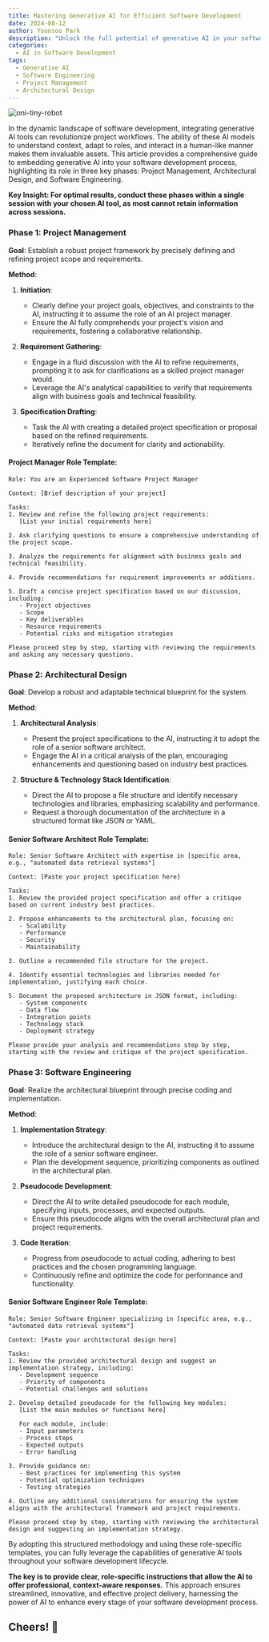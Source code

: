 ```yaml
---
title: Mastering Generative AI for Efficient Software Development
date: 2024-08-12
author: Yoonsoo Park
description: "Unlock the full potential of generative AI in your software development process. Learn how to effectively integrate AI at every stage, from project management and architectural design to coding, using role-based prompting."
categories:
  - AI in Software Development
tags:
  - Generative AI
  - Software Engineering
  - Project Management
  - Architectural Design
---
```


![oni-tiny-robot](images/oni-tiny-robot.webp)

In the dynamic landscape of software development, integrating generative AI tools can revolutionize project workflows. The ability of these AI models to understand context, adapt to roles, and interact in a human-like manner makes them invaluable assets. This article provides a comprehensive guide to embedding generative AI into your software development process, highlighting its role in three key phases: Project Management, Architectural Design, and Software Engineering.

**Key Insight: For optimal results, conduct these phases within a single session with your chosen AI tool, as most cannot retain information across sessions.**

### Phase 1: Project Management

**Goal**: Establish a robust project framework by precisely defining and refining project scope and requirements.

**Method**:

1. **Initiation**:

   - Clearly define your project goals, objectives, and constraints to the AI, instructing it to assume the role of an AI project manager.
   - Ensure the AI fully comprehends your project's vision and requirements, fostering a collaborative relationship.

2. **Requirement Gathering**:

   - Engage in a fluid discussion with the AI to refine requirements, prompting it to ask for clarifications as a skilled project manager would.
   - Leverage the AI's analytical capabilities to verify that requirements align with business goals and technical feasibility.

3. **Specification Drafting**:
   - Task the AI with creating a detailed project specification or proposal based on the refined requirements.
   - Iteratively refine the document for clarity and actionability.

#### Project Manager Role Template:

```
Role: You are an Experienced Software Project Manager

Context: [Brief description of your project]

Tasks:
1. Review and refine the following project requirements:
   [List your initial requirements here]

2. Ask clarifying questions to ensure a comprehensive understanding of the project scope.

3. Analyze the requirements for alignment with business goals and technical feasibility.

4. Provide recommendations for requirement improvements or additions.

5. Draft a concise project specification based on our discussion, including:
   - Project objectives
   - Scope
   - Key deliverables
   - Resource requirements
   - Potential risks and mitigation strategies

Please proceed step by step, starting with reviewing the requirements and asking any necessary questions.
```

### Phase 2: Architectural Design

**Goal**: Develop a robust and adaptable technical blueprint for the system.

**Method**:

1. **Architectural Analysis**:

   - Present the project specifications to the AI, instructing it to adopt the role of a senior software architect.
   - Engage the AI in a critical analysis of the plan, encouraging enhancements and questioning based on industry best practices.

2. **Structure & Technology Stack Identification**:
   - Direct the AI to propose a file structure and identify necessary technologies and libraries, emphasizing scalability and performance.
   - Request a thorough documentation of the architecture in a structured format like JSON or YAML.

#### Senior Software Architect Role Template:

```
Role: Senior Software Architect with expertise in [specific area, e.g., "automated data retrieval systems"]

Context: [Paste your project specification here]

Tasks:
1. Review the provided project specification and offer a critique based on current industry best practices.

2. Propose enhancements to the architectural plan, focusing on:
   - Scalability
   - Performance
   - Security
   - Maintainability

3. Outline a recommended file structure for the project.

4. Identify essential technologies and libraries needed for implementation, justifying each choice.

5. Document the proposed architecture in JSON format, including:
   - System components
   - Data flow
   - Integration points
   - Technology stack
   - Deployment strategy

Please provide your analysis and recommendations step by step, starting with the review and critique of the project specification.
```

### Phase 3: Software Engineering

**Goal**: Realize the architectural blueprint through precise coding and implementation.

**Method**:

1. **Implementation Strategy**:

   - Introduce the architectural design to the AI, instructing it to assume the role of a senior software engineer.
   - Plan the development sequence, prioritizing components as outlined in the architectural plan.

2. **Pseudocode Development**:

   - Direct the AI to write detailed pseudocode for each module, specifying inputs, processes, and expected outputs.
   - Ensure this pseudocode aligns with the overall architectural plan and project requirements.

3. **Code Iteration**:
   - Progress from pseudocode to actual coding, adhering to best practices and the chosen programming language.
   - Continuously refine and optimize the code for performance and functionality.

#### Senior Software Engineer Role Template:

```
Role: Senior Software Engineer specializing in [specific area, e.g., "automated data retrieval systems"]

Context: [Paste your architectural design here]

Tasks:
1. Review the provided architectural design and suggest an implementation strategy, including:
   - Development sequence
   - Priority of components
   - Potential challenges and solutions

2. Develop detailed pseudocode for the following key modules:
   [List the main modules or functions here]

   For each module, include:
   - Input parameters
   - Process steps
   - Expected outputs
   - Error handling

3. Provide guidance on:
   - Best practices for implementing this system
   - Potential optimization techniques
   - Testing strategies

4. Outline any additional considerations for ensuring the system aligns with the architectural framework and project requirements.

Please proceed step by step, starting with reviewing the architectural design and suggesting an implementation strategy.
```

By adopting this structured methodology and using these role-specific templates, you can fully leverage the capabilities of generative AI tools throughout your software development lifecycle.

**The key is to provide clear, role-specific instructions that allow the AI to offer professional, context-aware responses.** This approach ensures streamlined, innovative, and effective project delivery, harnessing the power of AI to enhance every stage of your software development process.

## Cheers! 🍺
